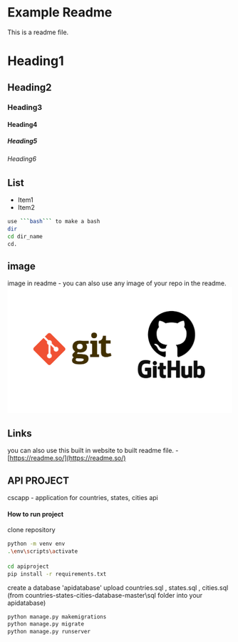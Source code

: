 Example Readme
================================================================================
This is a readme file.

# Heading1
## Heading2
### Heading3
#### Heading4
##### Heading5
###### Heading6

## List
* Item1
* Item2

```bash
use ```bash``` to make a bash
dir
cd dir_name
cd.
```

## image

image in readme - you can also use any image of your repo in the readme.
![image](images/git-github.png)


## Links

you can also use this built in website to built readme file.
-[https://readme.so/](https://readme.so/)

## API PROJECT
cscapp - application for countries, states, cities api


#### How to run project

clone repository

```bash
python -m venv env
.\env\scripts\activate

cd apiproject
pip install -r requirements.txt
```

create a database 'apidatabase'
upload countries.sql , states.sql , cities.sql (from countries-states-cities-database-master\sql folder into your apidatabase)

```bash
python manage.py makemigrations
python manage.py migrate
python manage.py runserver
```
